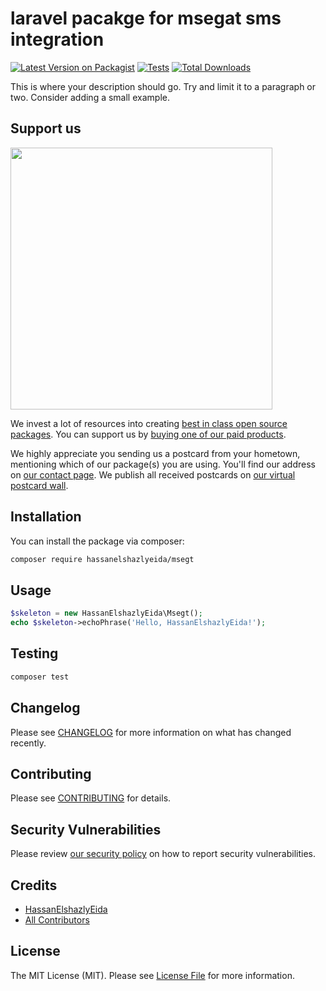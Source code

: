 # laravel pacakge for msegat sms integration

[![Latest Version on Packagist](https://img.shields.io/packagist/v/hassanelshazlyeida/msegt.svg?style=flat-square)](https://packagist.org/packages/hassanelshazlyeida/msegt)
[![Tests](https://img.shields.io/github/actions/workflow/status/hassanelshazlyeida/msegt/run-tests.yml?branch=main&label=tests&style=flat-square)](https://github.com/hassanelshazlyeida/msegt/actions/workflows/run-tests.yml)
[![Total Downloads](https://img.shields.io/packagist/dt/hassanelshazlyeida/msegt.svg?style=flat-square)](https://packagist.org/packages/hassanelshazlyeida/msegt)

This is where your description should go. Try and limit it to a paragraph or two. Consider adding a small example.

## Support us

[<img src="https://github-ads.s3.eu-central-1.amazonaws.com/Msegt.jpg?t=1" width="419px" />](https://spatie.be/github-ad-click/Msegt)

We invest a lot of resources into creating [best in class open source packages](https://spatie.be/open-source). You can support us by [buying one of our paid products](https://spatie.be/open-source/support-us).

We highly appreciate you sending us a postcard from your hometown, mentioning which of our package(s) you are using. You'll find our address on [our contact page](https://spatie.be/about-us). We publish all received postcards on [our virtual postcard wall](https://spatie.be/open-source/postcards).

## Installation

You can install the package via composer:

```bash
composer require hassanelshazlyeida/msegt
```

## Usage

```php
$skeleton = new HassanElshazlyEida\Msegt();
echo $skeleton->echoPhrase('Hello, HassanElshazlyEida!');
```

## Testing

```bash
composer test
```

## Changelog

Please see [CHANGELOG](CHANGELOG.md) for more information on what has changed recently.

## Contributing

Please see [CONTRIBUTING](https://github.com/spatie/.github/blob/main/CONTRIBUTING.md) for details.

## Security Vulnerabilities

Please review [our security policy](../../security/policy) on how to report security vulnerabilities.

## Credits

- [HassanElshazlyEida](https://github.com/HassanElshazlyEida)
- [All Contributors](../../contributors)

## License

The MIT License (MIT). Please see [License File](LICENSE.md) for more information.
